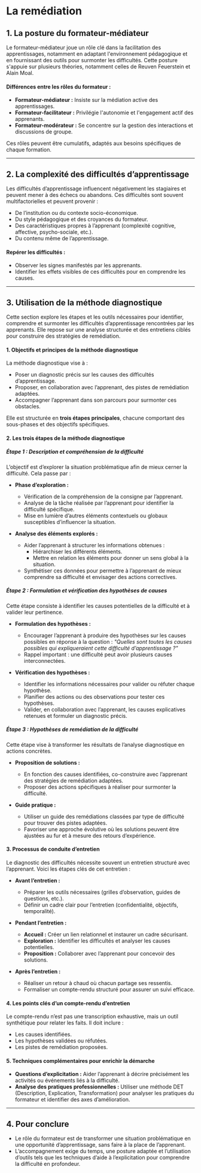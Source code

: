 # La remédiation

## **1. La posture du formateur-médiateur**

Le formateur-médiateur joue un rôle clé dans la facilitation des apprentissages, notamment en adaptant l'environnement pédagogique et en fournissant des outils pour surmonter les difficultés. Cette posture s'appuie sur plusieurs théories, notamment celles de Reuven Feuerstein et Alain Moal.

#### **Différences entre les rôles du formateur :**

-   **Formateur-médiateur :** Insiste sur la médiation active des apprentissages.
-   **Formateur-facilitateur :** Privilégie l'autonomie et l'engagement actif des apprenants.
-   **Formateur-modérateur :** Se concentre sur la gestion des interactions et discussions de groupe.

Ces rôles peuvent être cumulatifs, adaptés aux besoins spécifiques de chaque formation.

----------

## **2. La complexité des difficultés d’apprentissage**

Les difficultés d’apprentissage influencent négativement les stagiaires et peuvent mener à des échecs ou abandons. Ces difficultés sont souvent multifactorielles et peuvent provenir :

-   De l’institution ou du contexte socio-économique.
-   Du style pédagogique et des croyances du formateur.
-   Des caractéristiques propres à l’apprenant (complexité cognitive, affective, psycho-sociale, etc.).
-   Du contenu même de l’apprentissage.

#### **Repérer les difficultés :**

-   Observer les signes manifestés par les apprenants.
-   Identifier les effets visibles de ces difficultés pour en comprendre les causes.

----------

## **3. Utilisation de la méthode diagnostique**


Cette section explore les étapes et les outils nécessaires pour identifier, comprendre et surmonter les difficultés d’apprentissage rencontrées par les apprenants. Elle repose sur une analyse structurée et des entretiens ciblés pour construire des stratégies de remédiation.

#### **1. Objectifs et principes de la méthode diagnostique**

La méthode diagnostique vise à :

-   Poser un diagnostic précis sur les causes des difficultés d’apprentissage.
-   Proposer, en collaboration avec l’apprenant, des pistes de remédiation adaptées.
-   Accompagner l’apprenant dans son parcours pour surmonter ces obstacles.

Elle est structurée en **trois étapes principales**, chacune comportant des sous-phases et des objectifs spécifiques.

#### **2. Les trois étapes de la méthode diagnostique**

##### **Étape 1 : Description et compréhension de la difficulté**

L’objectif est d’explorer la situation problématique afin de mieux cerner la difficulté. Cela passe par :

-   **Phase d’exploration :**
    
    -   Vérification de la compréhension de la consigne par l’apprenant.
    -   Analyse de la tâche réalisée par l’apprenant pour identifier la difficulté spécifique.
    -   Mise en lumière d’autres éléments contextuels ou globaux susceptibles d’influencer la situation.
-   **Analyse des éléments explorés :**
    
    -   Aider l’apprenant à structurer les informations obtenues :
        -   Hiérarchiser les différents éléments.
        -   Mettre en relation les éléments pour donner un sens global à la situation.
    -   Synthétiser ces données pour permettre à l’apprenant de mieux comprendre sa difficulté et envisager des actions correctives.


##### **Étape 2 : Formulation et vérification des hypothèses de causes**

Cette étape consiste à identifier les causes potentielles de la difficulté et à valider leur pertinence.

-   **Formulation des hypothèses :**
    
    -   Encourager l’apprenant à produire des hypothèses sur les causes possibles en réponse à la question : _"Quelles sont toutes les causes possibles qui expliqueraient cette difficulté d’apprentissage ?"_
    -   Rappel important : une difficulté peut avoir plusieurs causes interconnectées.
-   **Vérification des hypothèses :**
    
    -   Identifier les informations nécessaires pour valider ou réfuter chaque hypothèse.
    -   Planifier des actions ou des observations pour tester ces hypothèses.
    -   Valider, en collaboration avec l’apprenant, les causes explicatives retenues et formuler un diagnostic précis.

##### **Étape 3 : Hypothèses de remédiation de la difficulté**

Cette étape vise à transformer les résultats de l’analyse diagnostique en actions concrètes.

-   **Proposition de solutions :**
    
    -   En fonction des causes identifiées, co-construire avec l’apprenant des stratégies de remédiation adaptées.
    -   Proposer des actions spécifiques à réaliser pour surmonter la difficulté.
-   **Guide pratique :**
    
    -   Utiliser un guide des remédiations classées par type de difficulté pour trouver des pistes adaptées.
    -   Favoriser une approche évolutive où les solutions peuvent être ajustées au fur et à mesure des retours d’expérience.


#### **3. Processus de conduite d’entretien**

Le diagnostic des difficultés nécessite souvent un entretien structuré avec l’apprenant. Voici les étapes clés de cet entretien :

-   **Avant l’entretien :**
    
    -   Préparer les outils nécessaires (grilles d’observation, guides de questions, etc.).
    -   Définir un cadre clair pour l’entretien (confidentialité, objectifs, temporalité).
-   **Pendant l’entretien :**
    
    -   **Accueil :** Créer un lien relationnel et instaurer un cadre sécurisant.
    -   **Exploration :** Identifier les difficultés et analyser les causes potentielles.
    -   **Proposition :** Collaborer avec l’apprenant pour concevoir des solutions.
-   **Après l’entretien :**
    
    -   Réaliser un retour à chaud où chacun partage ses ressentis.
    -   Formaliser un compte-rendu structuré pour assurer un suivi efficace.



#### **4. Les points clés d’un compte-rendu d’entretien**

Le compte-rendu n’est pas une transcription exhaustive, mais un outil synthétique pour relater les faits. Il doit inclure :

-   Les causes identifiées.
-   Les hypothèses validées ou réfutées.
-   Les pistes de remédiation proposées.



#### **5. Techniques complémentaires pour enrichir la démarche**

-   **Questions d’explicitation :** Aider l’apprenant à décrire précisément les activités ou événements liés à la difficulté.
-   **Analyse des pratiques professionnelles :** Utiliser une méthode DET (Description, Explication, Transformation) pour analyser les pratiques du formateur et identifier des axes d’amélioration.

----------

## **4. Pour conclure**

-   Le rôle du formateur est de transformer une situation problématique en une opportunité d’apprentissage, sans faire à la place de l’apprenant.
-   L’accompagnement exige du temps, une posture adaptée et l’utilisation d’outils tels que les techniques d’aide à l’explicitation pour comprendre la difficulté en profondeur.
<!--stackedit_data:
eyJoaXN0b3J5IjpbLTU2Nzc0MzIxMyw5OTgyODkzMV19
-->